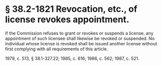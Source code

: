 # § 38.2-1821 Revocation, etc., of license revokes appointment.

<p>If the Commission refuses to grant or revokes or suspends a license, any appointment of such licensee shall likewise be revoked or suspended. No individual whose license is revoked shall be issued another license without first complying with all requirements of this article.</p><p>1979, c. 513, § 38.1-327.22; 1985, c. 616; 1986, c. 562; 1987, c. 521.</p>